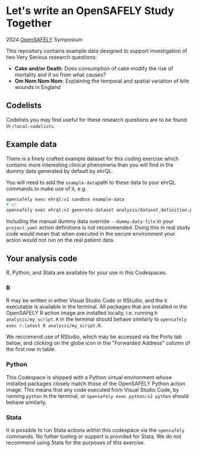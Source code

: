 # Let's write an OpenSAFELY Study Together

2024 [OpenSAFELY](https://opensafely.org) Symposium


This repository contains example data designed to support investigation of
two Very Serious research questions:

* **Cake and/or Death**: Does consumption of cake modify the risk of mortality and if so from what causes?
* **Om Nom Nom Nom**: Explaining the temporal and spatial variation of bite wounds in England


## Codelists
Codelists you may find useful for these research questions are to be found in `/local-codelists`.

## Example data
There is a finely crafted example dataset for this coding exercise which contains more interesting
clinical phenomena than you will find in the dummy data generated by default by ehrQL.

You will need to add the `example-data`path to these data to your ehrQL commands to make use of it, e.g.

```sh
opensafely exec ehrql:v1 sandbox example-data
# or
opensafely exec ehrql:v1 generate-dataset analysis/dataset_definition.py --dummy-tables example-data
```

Including the manual dummy data override `--dummy-data-file` in your `project.yaml` action definitions is not recommended. Doing this in real study code would mean that when executed in the secure environment your action would not run on the real patient data.

## Your analysis code
R, Python, and Stata are available for your use in this Codespaces.

### R
R may be written in either Visual Studio Code or RStudio, and the `R` executable is available in the terminal. All packages that are installed in the OpenSAFELY R action image are installed locally, i.e. running `R analysis/my_script.R` in the terminal should behave similarly to `opensafely exec r:latest R analysis/my_script.R`.

We reccomend use of RStudio, which may be accessed via the Ports tab below, and clicking on the globe icon in the "Forwarded Address" column of the first row in table.


### Python
This Codespace is shipped with a Python virtual environment whose installed packages closely match those of the OpenSAFELY Python action image. This means that any code executed from Visual Studio Code, by running `python` in the terminal, or `opensafely exec python:v2 python` should behave similarly.


### Stata
It is possible to run Stata actions within this codespace via the `opensafely` commands. No futher tooling or support is provided for Stata. We do not recommend using Stata for the purposes of this exercise.
